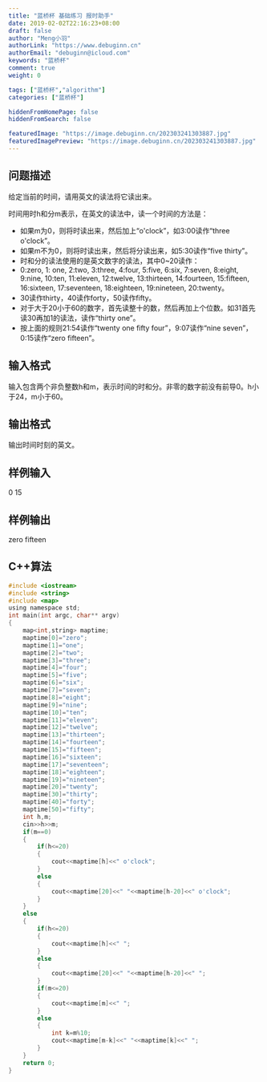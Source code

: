 ```yaml
---
title: "蓝桥杯 基础练习 报时助手"
date: 2019-02-02T22:16:23+08:00
draft: false
author: "Meng小羽"
authorLink: "https://www.debuginn.cn"
authorEmail: "debuginn@icloud.com"
keywords: "蓝桥杯"
comment: true
weight: 0

tags: ["蓝桥杯","algorithm"]
categories: ["蓝桥杯"]

hiddenFromHomePage: false
hiddenFromSearch: false

featuredImage: "https://image.debuginn.cn/202303241303887.jpg"
featuredImagePreview: "https://image.debuginn.cn/202303241303887.jpg"
---
```


## 问题描述

给定当前的时间，请用英文的读法将它读出来。

时间用时h和分m表示，在英文的读法中，读一个时间的方法是：

- 如果m为0，则将时读出来，然后加上“o'clock”，如3:00读作“three o'clock”。 
- 如果m不为0，则将时读出来，然后将分读出来，如5:30读作“five thirty”。 
- 时和分的读法使用的是英文数字的读法，其中0~20读作： 
- 0:zero, 1: one, 2:two, 3:three, 4:four, 5:five, 6:six, 7:seven, 8:eight, 9:nine, 10:ten, 11:eleven, 12:twelve, 13:thirteen, 14:fourteen, 15:fifteen, 16:sixteen, 17:seventeen, 18:eighteen, 19:nineteen, 20:twenty。 
- 30读作thirty，40读作forty，50读作fifty。 
- 对于大于20小于60的数字，首先读整十的数，然后再加上个位数。如31首先读30再加1的读法，读作“thirty one”。 
- 按上面的规则21:54读作“twenty one fifty four”，9:07读作“nine seven”，0:15读作“zero fifteen”。

## 输入格式

输入包含两个非负整数h和m，表示时间的时和分。非零的数字前没有前导0。h小于24，m小于60。

## 输出格式

输出时间时刻的英文。

## 样例输入

0 15

## 样例输出

zero fifteen

## C++算法

```c
#include <iostream>
#include <string>
#include <map>
using namespace std;
int main(int argc, char** argv)
{
	map<int,string> maptime;
	maptime[0]="zero";
	maptime[1]="one";
	maptime[2]="two";
	maptime[3]="three";
	maptime[4]="four";
	maptime[5]="five";
	maptime[6]="six";
	maptime[7]="seven";
	maptime[8]="eight";
	maptime[9]="nine";
	maptime[10]="ten";
	maptime[11]="eleven";
	maptime[12]="twelve";
	maptime[13]="thirteen";
	maptime[14]="fourteen";
	maptime[15]="fifteen";
	maptime[16]="sixteen";
	maptime[17]="seventeen";
	maptime[18]="eighteen";
	maptime[19]="nineteen";
	maptime[20]="twenty";
	maptime[30]="thirty";
	maptime[40]="forty";
	maptime[50]="fifty";
	int h,m;
	cin>>h>>m;
	if(m==0)
	{
		if(h<=20)
		{
			cout<<maptime[h]<<" o'clock";
		}
		else
		{
			cout<<maptime[20]<<" "<<maptime[h-20]<<" o'clock";
		}
	}
	else
	{
		if(h<=20)
		{
			cout<<maptime[h]<<" ";
		}
		else
		{
			cout<<maptime[20]<<" "<<maptime[h-20]<<" ";
		}
		if(m<=20)
		{
			cout<<maptime[m]<<" ";
		}
		else
		{
			int k=m%10;
			cout<<maptime[m-k]<<" "<<maptime[k]<<" ";
		}
	}
	return 0;
}
```